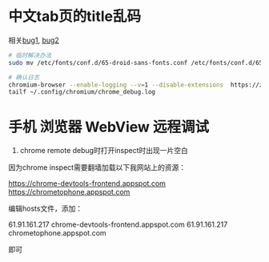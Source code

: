 

# 中文tab页的title乱码

相关[bug1](https://code.google.com/p/chromium/issues/detail?id=316723&q=chinese%20title&colspec=ID%20Pri%20M%20Iteration%20ReleaseBlock%20Cr%20Status%20Owner%20Summary%20OS%20Modified), [bug2](https://code.google.com/p/chromium/issues/detail?id=272006)

```bash
# 临时解决办法
sudo mv /etc/fonts/conf.d/65-droid-sans-fonts.conf /etc/fonts/conf.d/65-droid-sans-fonts.conf.bak
```


```bash
# 确认日志
chromium-browser --enable-logging --v=1 --disable-extensions  https://zh.wikipedia.org/
tailf ~/.config/chromium/chrome_debug.log
```


# 手机 浏览器 WebView 远程调试

1. chrome remote debug时打开inspect时出现一片空白

因为chrome inspect需要翻墙加载以下我网站上的资源：


https://chrome-devtools-frontend.appspot.com
https://chrometophone.appspot.com


编辑hosts文件，添加：

61.91.161.217    chrome-devtools-frontend.appspot.com
61.91.161.217    chrometophone.appspot.com

即可